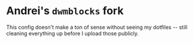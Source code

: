 # Andrei's `dwmblocks` fork

This config doesn't make a ton of sense without seeing my dotfiles -- still cleaning everything up before I upload those publicly.

